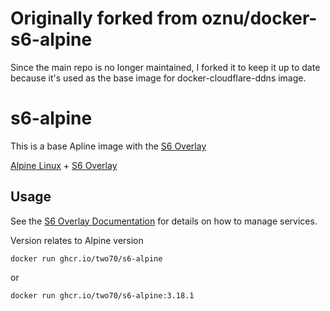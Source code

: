 # Originally forked from oznu/docker-s6-alpine

Since the main repo is no longer maintained, I forked it to keep it up to date because it's used as the base image for docker-cloudflare-ddns image.

# s6-alpine

This is a base Apline image with the [S6 Overlay](https://github.com/just-containers/s6-overlay)

[Alpine Linux](https://alpinelinux.org/) + [S6 Overlay](https://github.com/just-containers/s6-overlay)

## Usage

See the [S6 Overlay Documentation](https://github.com/just-containers/s6-overlay) for details on how to manage services.

Version relates to Alpine version

```shell
docker run ghcr.io/two70/s6-alpine
```
or 
```shell
docker run ghcr.io/two70/s6-alpine:3.18.1
